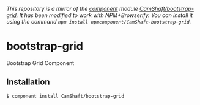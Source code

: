 *This repository is a mirror of the [component](http://component.io) module [CamShaft/bootstrap-grid](http://github.com/CamShaft/bootstrap-grid). It has been modified to work with NPM+Browserify. You can install it using the command `npm install npmcomponent/CamShaft-bootstrap-grid`.*

# bootstrap-grid

  Bootstrap Grid Component

## Installation

    $ component install CamShaft/bootstrap-grid
